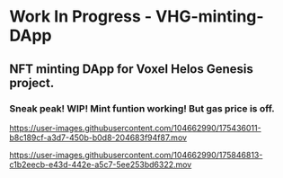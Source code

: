 # Work In Progress - VHG-minting-DApp
## NFT minting DApp for Voxel Helos Genesis project.
### Sneak peak! WIP! Mint funtion working! But gas price is off.




https://user-images.githubusercontent.com/104662990/175436011-b8c189cf-a3d7-450b-b0d8-204683f94f87.mov






https://user-images.githubusercontent.com/104662990/175846813-c1b2eecb-e43d-442e-a5c7-5ee253bd6322.mov




